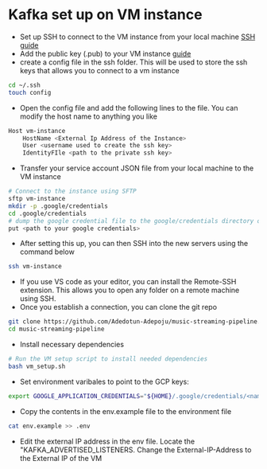 # Kafka set up on VM instance
- Set up SSH to connect to the VM instance from your local machine [SSH guide](https://cloud.google.com/compute/docs/connect/create-ssh-keys#linux-and-macos)
- Add the public key (.pub) to your VM instance [guide](https://cloud.google.com/compute/docs/connect/add-ssh-keys#expandable-2)
- create a config file in the ssh folder. This will be used to store the ssh keys that allows you to connect to a vm instance
```sh
cd ~/.ssh
touch config
```
- Open the config file and add the following lines to the file. You can modify the host name to anything you like 
```sh
Host vm-instance
    HostName <External Ip Address of the Instance>
    User <username used to create the ssh key>
    IdentityFIle <path to the private ssh key>
```
- Transfer your service account JSON file from your local machine to the VM instance
```sh
# Connect to the instance using SFTP
sftp vm-instance
mkdir -p .google/credentials
cd .google/credentials
# dump the google credential file to the google/credentials directory on the VM instance
put <path to your google credentials>
```
- After setting this up, you can then SSH into the new servers using the command below
```sh
ssh vm-instance
```

- If you use VS code as your editor, you can install the Remote-SSH extension. This allows you to open any folder on a remote machine using SSH.
- Once you establish a connection, you can clone the git repo 
```sh
git clone https://github.com/Adedotun-Adepoju/music-streaming-pipeline.git
cd music-streaming-pipeline
```
- Install necessary dependencies
```sh
# Run the VM setup script to install needed dependencies
bash vm_setup.sh
```
- Set environment varibales to point to the GCP keys:
``` sh
export GOOGLE_APPLICATION_CREDENTIALS="${HOME}/.google/credentials/<name-of/credential-file.json>"' >> ~/.bashrc
```
- Copy the contents in the env.example file to the environment file
```sh 
cat env.example >> .env
```
- Edit the external IP address in the env file. Locate the "KAFKA_ADVERTISED_LISTENERS. Change the External-IP-Address to the External IP of the VM

